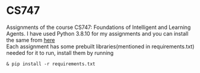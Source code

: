 # CS747
Assignments of the course CS747: Foundations of Intelligent and Learning Agents.
I have used Python 3.8.10 for my assignments and you can install the same from [here](https://www.python.org/downloads/release/python-3810/) \
Each assignment has some prebuilt libraries(mentioned in requirements.txt) needed for it to run, install them by running
```
& pip install -r requirements.txt

```


